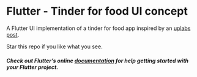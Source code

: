 # Flutter - Tinder for food UI concept 

A Flutter UI implementation of a tinder for food app inspired by an <a href="https://www.uplabs.com/posts/tinder-for-food">uplabs post</a>.


Star this repo if you like what you see.


##### Check out Flutter’s online [documentation](http://flutter.io/) for help getting started with your Flutter project.
